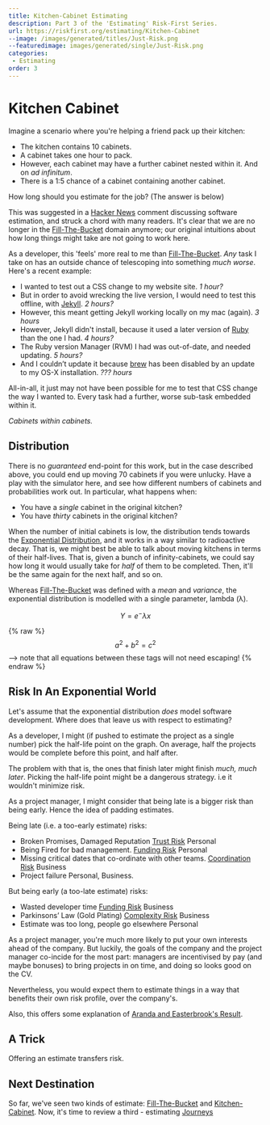 ```yaml
---
title: Kitchen-Cabinet Estimating
description: Part 3 of the 'Estimating' Risk-First Series.
url: https://riskfirst.org/estimating/Kitchen-Cabinet
--image: /images/generated/titles/Just-Risk.png
--featuredimage: images/generated/single/Just-Risk.png
categories:
 - Estimating
order: 3
---
```


# Kitchen Cabinet

Imagine a scenario where you're helping a friend pack up their kitchen:

 - The kitchen contains 10 cabinets.
 - A cabinet takes one hour to pack.
 - However, each cabinet may have a further cabinet nested within it.  And on _ad infinitum_.
 - There is a 1:5 chance of a cabinet containing another cabinet.
 
How long should you estimate for the job?   (The answer is below)

This was suggested in a [Hacker News]() comment discussing software estimation, and struck a chord with many readers.  It's clear that we are no longer in the [Fill-The-Bucket](Fill-The-Bucket.md) domain anymore; our original intuitions about how long things might take are not going to work here.

As a developer, this 'feels' more real to me than [Fill-The-Bucket](Fill-The-Bucket.md).  _Any_ task I take on has an outside chance of telescoping into something _much worse_.  Here's a recent example:  

 - I wanted to test out a CSS change to my website site. _1 hour?_
 - But in order to avoid wrecking the live version, I would need to test this offline, with [Jekyll](https://jekyllrb.com). _2 hours?_
 - However, this meant getting Jekyll working locally on my mac (again). _3 hours_
 - However, Jekyll didn't install, because it used a later version of [Ruby](https://www.ruby-lang.org/en/) than the one I had.  _4 hours?_
 - The Ruby version Manager (RVM) I had was out-of-date, and needed updating. _5 hours?_
 - And I couldn’t update it because [brew](https://brew.sh) has been disabled by an update to my OS-X installation.  _??? hours_

All-in-all, it just may not have been possible for me to test that CSS change the way I wanted to.  Every task had a further, worse sub-task embedded within it.

_Cabinets within cabinets._

<div id="simulation" />

<script type="text/javascript">

function runSim(model, its) {
	var out=[];
	
	for(var i = 0; i <its; i++) {
		var size = model.cabinets.value;
		var day = 0;
		while ((day < model.time.value) && (size > 0)) {
			var r = Math.random();
			if (r<model.chance.value) {
				size += 1;
			}	
			
			size --;
			day ++;
		}
		
		out[day] = out[day] ? out[day]+1 : 1;
	}
	
	return out;
}

doChart('simulation', 
 {
   'cabinets' : { min: 1, max: 30, value: 10, name: 'Initial Cabinets', step: 1 },
   'chance' : { min: 0, max: 1, value: .2, name: 'Chance Of Nesting', step: .01 },
   'time' : { min: 30, max:200, value: 30, name: 'Duration', step: 1}
 },
 [ model => { return {
    type: 'bar',
    data: {
        labels: [...range(0, model.time.value, 1), model.time.value+"+"],
        datasets: [{
            label: 'Simulations taking',
            data: runSim(model, 1000),
            borderWidth: 1
        }]
    },
    options: {
        maintainAspectRatio: false,
        scales: {
            yAxes: [{
                ticks: {
                    beginAtZero: true
                }
            }]
        }
    }
}}
]);

</script>

## Distribution


There is no _guaranteed_ end-point for this work, but in the case described above, you could end up moving 70 cabinets if you were unlucky.  Have a play with the simulator here, and see how different numbers of cabinets and probabilities work out.  In particular, what happens when:

 - You have a _single_ cabinet in the original kitchen?
 - You have _thirty_ cabinets in the original kitchen?
 
When the number of initial cabinets is low, the distribution tends towards the [Exponential Distribution](https://en.wikipedia.org/wiki/Exponential_distribution), and it works in a way similar to radioactive decay.  That is, we might best be able to talk about moving kitchens in terms of their half-lives.  That is, given a bunch of infinity-cabinets, we could say how long it would usually take for _half_ of them to be completed.  Then, it'll be the same again for the next half, and so on.

Whereas [Fill-The-Bucket](Fill-The-Bucket.md) was defined with a _mean_ and _variance_, the exponential distribution is modelled with a single parameter, lambda (λ).

$$ Y = e^-λx $$

{% raw %}
  $$a^2 + b^2 = c^2$$ --> note that all equations between these tags will not need escaping! 
{% endraw %}

<div id="lambda" />

<script type="text/javascript">

doChart('lambda', 
 {
   'lambda' : { min: 0, max: 1, value: .5, name: 'Lambda', step: 0.01 },
   'units' : { min: 1, max: 25, value: 5, name: 'Units', step: 1 }
 },
 [
 model => { return {
    type: 'line',
    data: {
      labels: range(0, 20, 1),
      datasets: [{
      	label: '',
      	backgroundColor: [ 'rgba(255, 99, 132, 0.2)' ],
      	borderColor: [ 'rgba(255, 99, 132, 1)' ],
      	data: range(0, 20, 1).map(i => model.units.value * Math.exp(-i * model.lambda.value))
      },
      ]
    }
  }
 
 }
 
]);

</script>

## Risk In An Exponential World

Let's assume that the exponential distribution _does_ model software development.  Where does that leave us with respect to estimating?

As a developer, I might (if pushed to estimate the project as a single number) pick the half-life point on the graph.  On average, half the projects would be complete before this point, and half after.  

The problem with that is, the ones that finish later might finish _much, much later_.  Picking the half-life point might be a dangerous strategy.  i.e it wouldn't minimize risk.

As a project manager, I might consider that being late is a bigger risk than being early. Hence the idea of padding estimates.  

Being late (i.e. a too-early estimate) risks:
 - Broken Promises, Damaged Reputation [Trust Risk]()   Personal
 - Being Fired for bad management. [Funding Risk]()     Personal
 - Missing critical dates that co-ordinate with other teams. [Coordination Risk]()  Business
 - Project failure Personal, Business.

But being early (a too-late estimate) risks:
 - Wasted developer time          [Funding Risk]()     Business
 - Parkinsons’ Law (Gold Plating) [Complexity Risk]()  Business
 - Estimate was too long, people go elsewhere          Personal
 
 
<div id="lambda2" />

<script type="text/javascript">

doChart('lambda2', 
 {
   'lambda' : { min: .01, max: 1, value: .5, name: 'Lambda', step: 0.01 },
   'units' : { min: 1, max: 25, value: 5, name: 'Units', step: 1 },
   'estimate' : { min: 0, max: 20, value: 5, name: 'Estimate', step: 1 },
   'days' : { min: 20, max: 60, value: 20, name: 'Days', step: 1 },
 },
 [
 model => { 
  var lambda = 	 range(0, model.days.value, 1).map(i => model.lambda.value * Math.exp(-i * model.lambda.value))
	 
  return {
    type: 'line',
    data: {
      labels: range(0, model.days.value, 1),
      datasets: [{
      	label: 'Project Completion Date',
      	backgroundColor: [ 'rgba(255, 99, 132, 0.2)' ],
      	borderColor: [ 'rgba(255, 99, 132, 1)' ],
      	data: lambda
      },
      ]
    }
  }},
  model => { 
	  var early = range(0, model.days.value, 1).map(i => Math.max(0, model.estimate.value - i));
	  var late = range(0, model.days.value, 1).map(i => Math.max(0, i- model.estimate.value))
	  
	  return {
	    type: 'line',
	    data: {
	      labels: range(0, model.days.value, 1),
	      datasets: [{
	      	label: 'Too-Early Risks',
	      	backgroundColor: [ 'rgba(132, 99, 255, 0.2)' ],
	      	borderColor: [ 'rgba(132, 99, 255, 1)' ],
	      	data: early
	      },
	      {
		      	label: 'Too-Late Risks',
		      	backgroundColor: [ 'rgba(132, 200, 99, 0.2)' ],
		      	borderColor: [ 'rgba(132, 200, 99, 1)' ],
		      	data: late
		      }
	      ]
	    }
	  }
  },
  model => { 
	  var lambda = 	 range(0, model.days.value, 1).map(i => model.lambda.value * Math.exp(-i * model.lambda.value))
	  var early = range(0, model.days.value, 1).map(i => Math.max(0, model.estimate.value - i));
	  var late = range(0, model.days.value, 1).map(i => Math.max(0, i- model.estimate.value))
	  var rar = lambda.map((v, i) => v * (early[i] + late[i]));
	  
	  return {
	    type: 'line',
	    data: {
	      labels: range(0, model.days.value, 1),
	      datasets: [{
	      	label: 'Risk-Adjusted Return',
	      	backgroundColor: [ 'rgba(255, 132, 99, 0.2)' ],
	      	borderColor: [ 'rgba(255, 132, 99, 1)' ],
	      	data: rar
	      }
	      ]
	    }
	  }
},
 
]);

</script>

As a project manager, you're much more likely to put your own interests ahead of the company.  But luckily, the goals of the company and the project manager co-incide for the most part:  managers are incentivised by pay (and maybe bonuses) to bring projects in on time, and doing so looks good on the CV.

Nevertheless, you would expect them to estimate things in a way that benefits their own risk profile, over the company's.  

Also, this offers some explanation of [Aranda and Easterbrook's Result](Fill-The-Bucket.md#perverted).

## A Trick

Offering an estimate transfers risk.  



## Next Destination

So far, we've seen two kinds of estimate:  [Fill-The-Bucket](Fill-The-Bucket.md) and [Kitchen-Cabinet](Kitchen-Cabinet.md).  Now, it's time to review a third - estimating [Journeys](Journeys.md) 


 